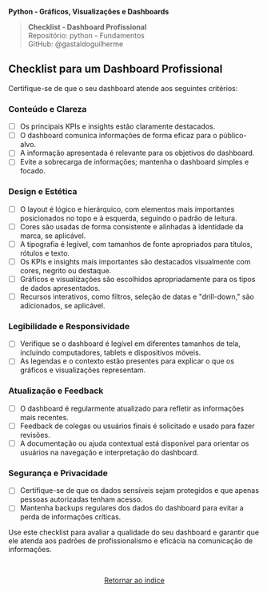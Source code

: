 **Python - Gráficos, Visualizações e Dashboards** 
>**Checklist - Dashboard Profissional**    
> Repositório: python - Fundamentos  
> GitHub: @gastaldoguilherme
&nbsp;


## Checklist para um Dashboard Profissional

Certifique-se de que o seu dashboard atende aos seguintes critérios:

### Conteúdo e Clareza

- [ ] Os principais KPIs e insights estão claramente destacados.
- [ ] O dashboard comunica informações de forma eficaz para o público-alvo.
- [ ] A informação apresentada é relevante para os objetivos do dashboard.
- [ ] Evite a sobrecarga de informações; mantenha o dashboard simples e focado.

### Design e Estética

- [ ] O layout é lógico e hierárquico, com elementos mais importantes posicionados no topo e à esquerda, seguindo o padrão de leitura.
- [ ] Cores são usadas de forma consistente e alinhadas à identidade da marca, se aplicável.
- [ ] A tipografia é legível, com tamanhos de fonte apropriados para títulos, rótulos e texto.
- [ ] Os KPIs e insights mais importantes são destacados visualmente com cores, negrito ou destaque.
- [ ] Gráficos e visualizações são escolhidos apropriadamente para os tipos de dados apresentados.
- [ ] Recursos interativos, como filtros, seleção de datas e "drill-down," são adicionados, se aplicável.

### Legibilidade e Responsividade

- [ ] Verifique se o dashboard é legível em diferentes tamanhos de tela, incluindo computadores, tablets e dispositivos móveis.
- [ ] As legendas e o contexto estão presentes para explicar o que os gráficos e visualizações representam.

### Atualização e Feedback

- [ ] O dashboard é regularmente atualizado para refletir as informações mais recentes.
- [ ] Feedback de colegas ou usuários finais é solicitado e usado para fazer revisões.
- [ ] A documentação ou ajuda contextual está disponível para orientar os usuários na navegação e interpretação do dashboard.

### Segurança e Privacidade

- [ ] Certifique-se de que os dados sensíveis sejam protegidos e que apenas pessoas autorizadas tenham acesso.
- [ ] Mantenha backups regulares dos dados do dashboard para evitar a perda de informações críticas.

Use este checklist para avaliar a qualidade do seu dashboard e garantir que ele atenda aos padrões de profissionalismo e eficácia na comunicação de informações.


&nbsp;

<div align="center">
   
[Retornar ao índice](/README.md)

</div>